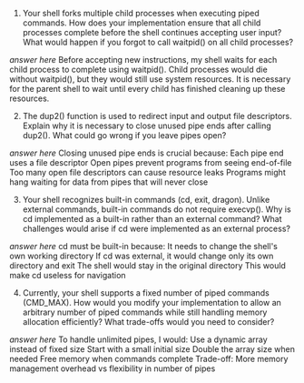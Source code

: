 1. Your shell forks multiple child processes when executing piped commands. How does your implementation ensure that all child processes complete before the shell continues accepting user input? What would happen if you forgot to call waitpid() on all child processes?

_answer here_ Before accepting new instructions, my shell waits for each child process to complete using waitpid().  Child processes would die without waitpid(), but they would still use system resources.  It is necessary for the parent shell to wait until every child has finished cleaning up these resources.

2. The dup2() function is used to redirect input and output file descriptors. Explain why it is necessary to close unused pipe ends after calling dup2(). What could go wrong if you leave pipes open?

_answer here_ Closing unused pipe ends is crucial because:
                Each pipe end uses a file descriptor
                Open pipes prevent programs from seeing end-of-file
                Too many open file descriptors can cause resource leaks
                Programs might hang waiting for data from pipes that will never close

3. Your shell recognizes built-in commands (cd, exit, dragon). Unlike external commands, built-in commands do not require execvp(). Why is cd implemented as a built-in rather than an external command? What challenges would arise if cd were implemented as an external process?

_answer here_ cd must be built-in because:
                It needs to change the shell's own working directory
                If cd was external, it would change only its own directory and exit
                The shell would stay in the original directory
                This would make cd useless for navigation

4. Currently, your shell supports a fixed number of piped commands (CMD_MAX). How would you modify your implementation to allow an arbitrary number of piped commands while still handling memory allocation efficiently? What trade-offs would you need to consider?

_answer here_  To handle unlimited pipes, I would:
                Use a dynamic array instead of fixed size
                Start with a small initial size
                Double the array size when needed
                Free memory when commands complete Trade-off: More memory management overhead vs flexibility in number of pipes